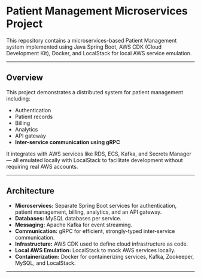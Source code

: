 # Patient Management Microservices Project

This repository contains a microservices-based Patient Management system implemented using Java Spring Boot, AWS CDK (Cloud Development Kit), Docker, and LocalStack for local AWS service emulation.

---

## Overview

This project demonstrates a distributed system for patient management including:

- Authentication  
- Patient records  
- Billing  
- Analytics  
- API gateway  
- **Inter-service communication using gRPC**

It integrates with AWS services like RDS, ECS, Kafka, and Secrets Manager — all emulated locally with LocalStack to facilitate development without requiring real AWS accounts.

---

## Architecture

- **Microservices:** Separate Spring Boot services for authentication, patient management, billing, analytics, and an API gateway.  
- **Databases:** MySQL databases per service.  
- **Messaging:** Apache Kafka for event streaming.  
- **Communication:** gRPC for efficient, strongly-typed inter-service communication.  
- **Infrastructure:** AWS CDK used to define cloud infrastructure as code.  
- **Local AWS Emulation:** LocalStack to mock AWS services locally.  
- **Containerization:** Docker for containerizing services, Kafka, Zookeeper, MySQL, and LocalStack.

---

